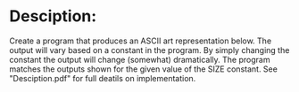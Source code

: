 # Desciption:
Create a program that produces an ASCII art representation below.
The output will vary based on a constant in the program. 
By simply changing the constant the output will change (somewhat) dramatically.
The program matches the outputs shown for the given value of the SIZE constant. 
See "Desciption.pdf" for full deatils on implementation.
